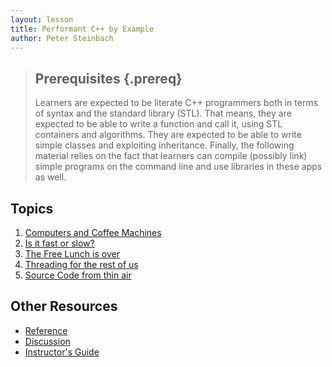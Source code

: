 ```yaml
---
layout: lesson
title: Performant C++ by Example
author: Peter Steinbach
---
```


> ## Prerequisites {.prereq}
>
> Learners are expected to be literate C++ programmers both in terms of syntax and the standard library (STL). That means, they are expected to be able to write a function and call it, using STL containers and algorithms. They are expected to be able to write simple classes and exploiting inheritance. Finally, the following material relies on the fact that learners can compile (possibly link) simple programs on the command line and use libraries in these apps as well.

## Topics

1.  [Computers and Coffee Machines](01-computers.html)
1.  [Is it fast or slow?](02-fastslow.html)
1.  [The Free Lunch is over](03-plain_threads.html)
1.  [Threading for the rest of us](04-tbb.html)
1.  [Source Code from thin air](05-meta.html)

## Other Resources

*   [Reference](reference.html)
*   [Discussion](discussion.html)
*   [Instructor's Guide](instructors.html)
